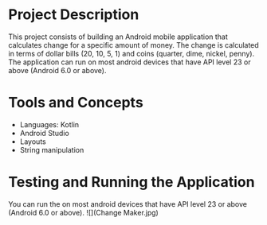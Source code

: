 # Project Description

This project consists of building an Android mobile application that 
calculates change for a specific amount of money.
The change is calculated in terms of dollar bills (20, 10, 5, 1) and coins (quarter, dime, nickel, penny). <br>
The application can run on most android devices that have API level 23 or above (Android 6.0 or above).

# Tools and Concepts
- Languages: Kotlin
- Android Studio
- Layouts
- String manipulation

# Testing and Running the Application

You can run the on most android devices that have API level 23 or above (Android 6.0 or above).
![](Change Maker.jpg)
